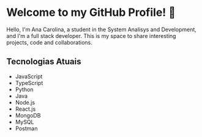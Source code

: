 # Welcome to my GitHub Profile! 👋

Hello, I'm Ana Carolina, a student in the System Analisys and Development, and I'm a full stack developer. This is my space to share interesting projects, code and collaborations.

## Tecnologias Atuais
  - JavaScript
  - TypeScript
  - Python
  - Java
  - Node.js
  - React.js
  - MongoDB
  - MySQL
  - Postman
